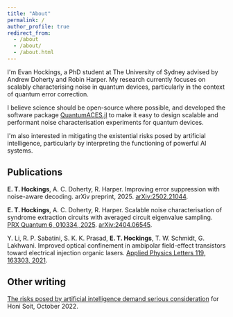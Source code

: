 ```yaml
---
title: "About"
permalink: /
author_profile: true
redirect_from: 
  - /about
  - /about/
  - /about.html
---
```


I'm Evan Hockings, a PhD student at The University of Sydney advised by Andrew Doherty and Robin Harper.
My research currently focuses on scalably characterising noise in quantum devices, particularly in the context of quantum error correction.

I believe science should be open-source where possible, and developed the software package [QuantumACES.jl](https://github.com/evanhockings/QuantumACES.jl) to make it easy to design scalable and performant noise characterisation experiments for quantum devices.

I'm also interested in mitigating the existential risks posed by artificial intelligence, particularly by interpreting the functioning of powerful AI systems.

## Publications

**E. T. Hockings**, A. C. Doherty, R. Harper. Improving error suppression with noise-aware decoding. arXiv preprint, 2025. [arXiv:2502.21044](https://arxiv.org/abs/2502.21044).

**E. T. Hockings**, A. C. Doherty, R. Harper. Scalable noise characterisation of syndrome extraction circuits with averaged circuit eigenvalue sampling. [PRX Quantum 6, 010334, 2025](https://doi.org/10.1103/PRXQuantum.6.010334). [arXiv:2404.06545](https://arxiv.org/abs/2404.06545).

Y. Li, R. P. Sabatini, S. K. K. Prasad, **E. T. Hockings**, T. W. Schmidt, G. Lakhwani. Improved optical confinement in ambipolar field-effect transistors toward electrical injection organic lasers. [Applied Physics Letters 119, 163303, 2021](https://doi.org/10.1063/5.0063336).

## Other writing

[The risks posed by artificial intelligence demand serious consideration](https://honisoit.com/2022/10/the-risks-posed-by-artificial-intelligence-demand-serious-consideration/) for Honi Soit, October 2022.
